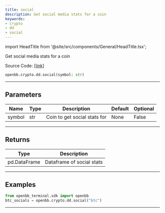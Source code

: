 ```yaml
---
title: social
description: Get social media stats for a coin
keywords:
- crypto
- dd
- social
---
```


import HeadTitle from '@site/src/components/General/HeadTitle.tsx';

<HeadTitle title="crypto.dd.social - Reference | OpenBB SDK Docs" />

Get social media stats for a coin

Source Code: [[link](https://github.com/OpenBB-finance/OpenBBTerminal/tree/main/openbb_terminal/cryptocurrency/due_diligence/sdk_helper.py#L53)]

```python wordwrap
openbb.crypto.dd.social(symbol: str)
```

---

## Parameters

| Name | Type | Description | Default | Optional |
| ---- | ---- | ----------- | ------- | -------- |
| symbol | str | Coin to get social stats for | None | False |


---

## Returns

| Type | Description |
| ---- | ----------- |
| pd.DataFrame | Dataframe of social stats |
---

## Examples

```python
from openbb_terminal.sdk import openbb
btc_socials = openbb.crypto.dd.social("btc")
```

---

